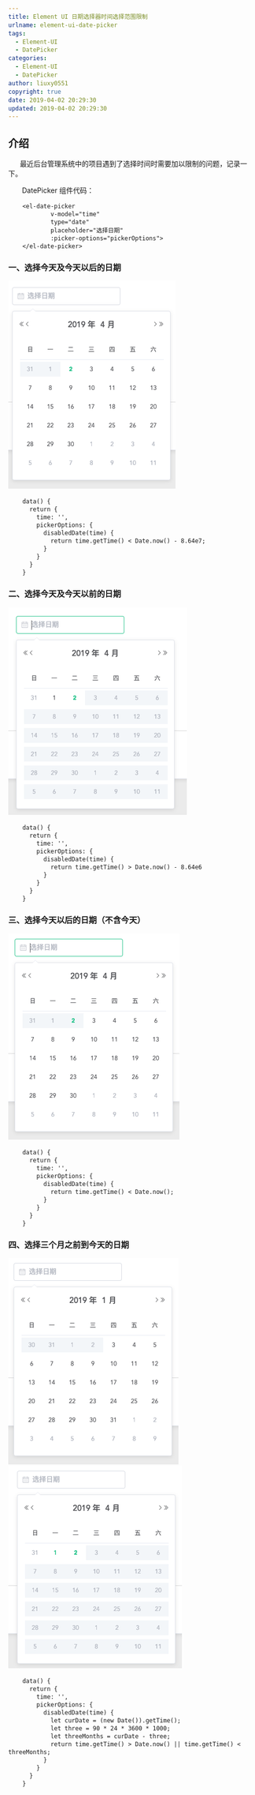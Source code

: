 ```yaml
---
title: Element UI 日期选择器时间选择范围限制
urlname: element-ui-date-picker
tags:
  - Element-UI
  - DatePicker
categories:
  - Element-UI
  - DatePicker
author: liuxy0551
copyright: true
date: 2019-04-02 20:29:30
updated: 2019-04-02 20:29:30
---
```


## 介绍

&nbsp;&nbsp;&nbsp;&nbsp;&nbsp;&nbsp;最近后台管理系统中的项目遇到了选择时间时需要加以限制的问题，记录一下。
<!--more-->


　　DatePicker 组件代码：
```
    <el-date-picker
            v-model="time"
            type="date"
            placeholder="选择日期"
            :picker-options="pickerOptions">
    </el-date-picker>
```

### 一、选择今天及今天以后的日期

![](https://raw.githubusercontent.com/liuxy0551/liuxy0551.github.io.jekyll/master/images/posts/Element_UI_DatePicker/1.png)
```
    data() {
      return {
        time: '',
        pickerOptions: {
          disabledDate(time) {
            return time.getTime() < Date.now() - 8.64e7;
          }
        }
      }
    }
```


### 二、选择今天及今天以前的日期

![](https://raw.githubusercontent.com/liuxy0551/liuxy0551.github.io.jekyll/master/images/posts/Element_UI_DatePicker/2.png)
```
    data() {
      return {
        time: '',
        pickerOptions: {
          disabledDate(time) {
            return time.getTime() > Date.now() - 8.64e6
          }
        }
      }
    }
```


### 三、选择今天以后的日期（不含今天）

![](https://raw.githubusercontent.com/liuxy0551/liuxy0551.github.io.jekyll/master/images/posts/Element_UI_DatePicker/3.png)
```
    data() {
      return {
        time: '',
        pickerOptions: {
          disabledDate(time) {
            return time.getTime() < Date.now();
          }
        }
      }
    }
```


### 四、选择三个月之前到今天的日期

![](https://raw.githubusercontent.com/liuxy0551/liuxy0551.github.io.jekyll/master/images/posts/Element_UI_DatePicker/4_1.png)
![](https://raw.githubusercontent.com/liuxy0551/liuxy0551.github.io.jekyll/master/images/posts/Element_UI_DatePicker/4_2.png)
```
    data() {
      return {
        time: '',
        pickerOptions: {
          disabledDate(time) {
            let curDate = (new Date()).getTime();
            let three = 90 * 24 * 3600 * 1000;
            let threeMonths = curDate - three;
            return time.getTime() > Date.now() || time.getTime() < threeMonths;
          }
        }
      }
    }
```
